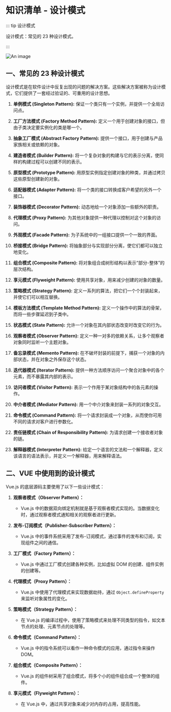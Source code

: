 # 知识清单 - 设计模式

::: tip 设计模式

设计模式：常见的 23 种设计模式。

:::

![An image](/images/backend/mode.png)

## 一、常见的 23 种设计模式

设计模式是在软件设计中反复出现的问题的解决方案。这些解决方案被称为设计模式，它们提供了一套经过验证的、可重用的设计思想。

1. **单例模式 (Singleton Pattern):** 保证一个类只有一个实例，并提供一个全局访问点。

2. **工厂方法模式 (Factory Method Pattern):** 定义一个用于创建对象的接口，但由子类决定要实例化的类是哪一个。

3. **抽象工厂模式 (Abstract Factory Pattern):** 提供一个接口，用于创建与产品家族相关或依赖的对象。

4. **建造者模式 (Builder Pattern):** 将一个复杂对象的构建与它的表示分离，使同样的构建过程可以创建不同的表示。

5. **原型模式 (Prototype Pattern):** 用原型实例指定创建对象的种类，并通过拷贝这些原型创建新的对象。

6. **适配器模式 (Adapter Pattern):** 将一个类的接口转换成客户希望的另外一个接口。

7. **装饰器模式 (Decorator Pattern):** 动态地给一个对象添加一些额外的职责。

8. **代理模式 (Proxy Pattern):** 为其他对象提供一种代理以控制对这个对象的访问。

9. **外观模式 (Facade Pattern):** 为子系统中的一组接口提供一个一致的界面。

10. **桥接模式 (Bridge Pattern):** 将抽象部分与实现部分分离，使它们都可以独立地变化。

11. **组合模式 (Composite Pattern):** 将对象组合成树形结构以表示“部分-整体”的层次结构。

12. **享元模式 (Flyweight Pattern):** 使用共享对象，用来减少创建的对象的数量。

13. **策略模式 (Strategy Pattern):** 定义一系列的算法，把它们一个个封装起来，并使它们可以相互替换。

14. **模板方法模式 (Template Method Pattern):** 定义一个操作中的算法的骨架，而将一些步骤延迟到子类中。

15. **状态模式 (State Pattern):** 允许一个对象在其内部状态改变时改变它的行为。

16. **观察者模式 (Observer Pattern):** 定义一种一对多的依赖关系，让多个观察者对象同时监听一个主题对象。

17. **备忘录模式 (Memento Pattern):** 在不破坏封装的前提下，捕获一个对象的内部状态，并在对象之外保存这个状态。

18. **迭代器模式 (Iterator Pattern):** 提供一种方法顺序访问一个聚合对象中的各个元素，而不暴露其内部的表示。

19. **访问者模式 (Visitor Pattern):** 表示一个作用于某对象结构中的各元素的操作。

20. **中介者模式 (Mediator Pattern):** 用一个中介对象来封装一系列的对象交互。

21. **命令模式 (Command Pattern):** 将一个请求封装成一个对象，从而使你可用不同的请求对客户进行参数化。

22. **责任链模式 (Chain of Responsibility Pattern):** 为请求创建一个接收者对象的链。

23. **解释器模式 (Interpreter Pattern):** 给定一个语言的文法和一个解释器，定义该语言的语法表示，并定义一个解释器，用来解释语法。

## 二、VUE 中使用到的设计模式

Vue.js 的底层源码主要使用了以下一些设计模式：

1. **观察者模式（Observer Pattern）：**

   - Vue.js 中的数据双向绑定机制就是基于观察者模式实现的。当数据变化时，通过观察者模式通知相关的观察者进行更新。

2. **发布-订阅模式（Publisher-Subscriber Pattern）：**

   - Vue.js 中的事件系统采用了发布-订阅模式，通过事件的发布和订阅，实现组件之间的通信。

3. **工厂模式（Factory Pattern）：**

   - Vue.js 中通过工厂模式创建各种实例，比如虚拟 DOM 的创建、组件实例的创建等。

4. **代理模式（Proxy Pattern）：**

   - Vue.js 中使用了代理模式来实现数据劫持，通过 `Object.defineProperty` 来监听对象属性的变化。

5. **策略模式（Strategy Pattern）：**

   - 在 Vue.js 的编译过程中，使用了策略模式来处理不同类型的指令，如文本节点的处理、元素节点的处理等。

6. **命令模式（Command Pattern）：**

   - Vue.js 中的指令系统可以看作一种命令模式的应用，通过指令来操作 DOM。

7. **组合模式（Composite Pattern）：**

   - Vue.js 的组件树采用了组合模式，将多个小的组件组合成一个整体的组件。

8. **享元模式（Flyweight Pattern）：**
   - 在 Vue.js 中，通过共享对象来减少对内存的占用，提高性能。
